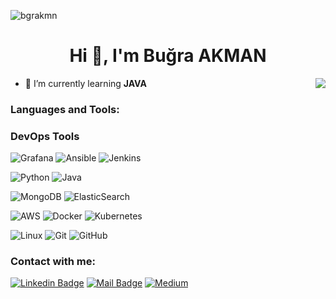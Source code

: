 <p align="left"> <img src="https://komarev.com/ghpvc/?username=bgrakmn&label=Profile%20views&color=0e75b6&style=flat" alt="bgrakmn"/> </p>

<h1 align="center">Hi 👋, I'm Buğra AKMAN</h1>
<img align='right' src="https://github-readme-stats.vercel.app/api?username=bgrakmn&show_icons=true&theme=dracula">

- 🌱 I’m currently learning **JAVA**


<h3 align="left">Languages and Tools:</h3>
<h3 align="left">DevOps Tools</h3>

<p align="left"> 

![Grafana](https://img.shields.io/badge/grafana-%23F46800.svg?style=for-the-badge&logo=grafana&logoColor=white)
![Ansible](https://img.shields.io/badge/ansible-%231A1918.svg?style=for-the-badge&logo=ansible&logoColor=white)
![Jenkins](https://img.shields.io/badge/jenkins-%232C5263.svg?style=for-the-badge&logo=jenkins&logoColor=white)


![Python](https://img.shields.io/badge/Python-3776AB?style=for-the-badge&logo=python&logoColor=white)
![Java](https://img.shields.io/badge/java-%23ED8B00.svg?style=for-the-badge&logo=openjdk&logoColor=white)

![MongoDB](https://img.shields.io/badge/MongoDB-%234ea94b.svg?style=for-the-badge&logo=mongodb&logoColor=white)
![ElasticSearch](https://img.shields.io/badge/-ElasticSearch-005571?style=for-the-badge&logo=elasticsearch)

![AWS](https://img.shields.io/badge/AWS-%23FF9900.svg?style=for-the-badge&logo=amazon-aws&logoColor=white)
![Docker](https://img.shields.io/badge/docker-%230db7ed.svg?style=for-the-badge&logo=docker&logoColor=white)
![Kubernetes](https://img.shields.io/badge/kubernetes-%23326ce5.svg?style=for-the-badge&logo=kubernetes&logoColor=white)



![Linux](https://img.shields.io/badge/Linux-FCC624?style=for-the-badge&logo=linux&logoColor=black)
![Git](https://img.shields.io/badge/git-%23F05033.svg?style=for-the-badge&logo=git&logoColor=white)
![GitHub](https://img.shields.io/badge/github-%23121011.svg?style=for-the-badge&logo=github&logoColor=white)


<h3 align="left">Contact with me:</h3>

[![Linkedin Badge](https://img.shields.io/badge/linkedin-%230077B5.svg?&style=for-the-badge&logo=linkedin&logoColor=white)](https://www.linkedin.com/in/bgrakmn/)
[![Mail Badge](https://img.shields.io/badge/email-c14438?style=for-the-badge&logo=Gmail&logoColor=white&link=mailto:bgrakmn@gmail.com)](mailto:bgrakmn@gmail.com)
[![Medium](https://img.shields.io/badge/Medium-12100E?style=for-the-badge&logo=medium&logoColor=white)](https://medium.com/@_bgrakmn)
